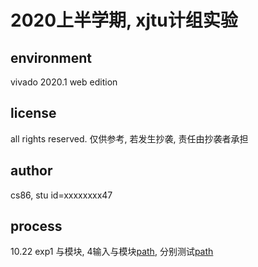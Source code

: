 # 2020上半学期, xjtu计组实验

## environment

vivado 2020.1 web edition

## license

all rights reserved.
仅供参考, 若发生抄袭, 责任由抄袭者承担

## author

cs86, stu id=xxxxxxxx47

## process

10.22 exp1 与模块, 4输入与模块[path](./exp_1/exp_1.srcs/sources_1/new/), 分别测试[path](./exp_1/exp_1.srcs/sim_1/new/)

